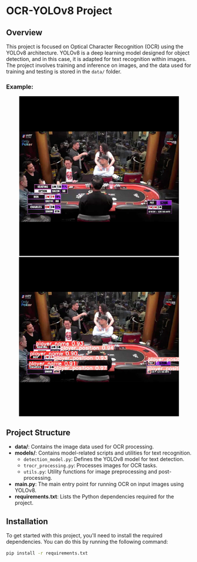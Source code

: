 # OCR-YOLOv8 Project

## Overview

This project is focused on Optical Character Recognition (OCR) using the YOLOv8 architecture. YOLOv8 is a deep learning model designed for object detection, and in this case, it is adapted for text recognition within images. The project involves training and inference on images, and the data used for training and testing is stored in the `data/` folder.

### Example:

<p align="center">
  <img src="data/2025-01-22 031822.png" alt="Image 1" width="435"/>
  <img src="data/2025-01-22 031939.png" alt="Image 1" width="435"/>
</p>

## Project Structure

- **data/**: Contains the image data used for OCR processing.
- **models/**: Contains model-related scripts and utilities for text recognition.
  - `detection_model.py`: Defines the YOLOv8 model for text detection.
  - `trocr_processing.py`: Processes images for OCR tasks.
  - `utils.py`: Utility functions for image preprocessing and post-processing.
- **main.py**: The main entry point for running OCR on input images using YOLOv8.
- **requirements.txt**: Lists the Python dependencies required for the project.

## Installation

To get started with this project, you'll need to install the required dependencies. You can do this by running the following command:

```bash
pip install -r requirements.txt
